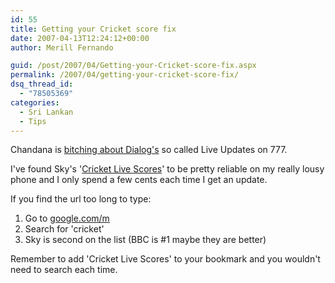 ```yaml
---
id: 55
title: Getting your Cricket score fix
date: 2007-04-13T12:24:12+00:00
author: Merill Fernando

guid: /post/2007/04/Getting-your-Cricket-score-fix.aspx
permalink: /2007/04/getting-your-cricket-score-fix/
dsq_thread_id:
  - "78505369"
categories:
  - Sri Lankan
  - Tips
---
```

<p>Chandana is <a href="http://www.yeschandana.com/2007/04/live-updates-on-777.html">bitching about Dialog's</a> so called Live Updates on 777. </p> <p>I've found Sky's '<a href="http://mobile.sky.com/cricket_livescores.asp">Cricket Live Scores</a>'&nbsp;to be pretty reliable on my really lousy phone and I only spend a few cents each time I get an update.</p> <p>If you find the url too long to type:</p> <ol> <li>Go to <a href="http://google.com/m">google.com/m</a>&nbsp;  <li>Search for 'cricket'  <li>Sky is second on the list (BBC is #1 maybe they are better)</li></ol> <p>Remember to add 'Cricket Live Scores' to your bookmark and you wouldn't need to search each time.</p>